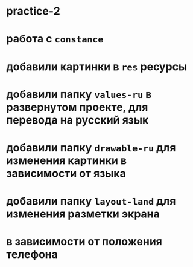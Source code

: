 # practice-2
# работа с `constance`
# добавили картинки в `res` ресурсы
# добавили папку `values-ru` в развернутом проекте, для перевода на русский язык
# добавили папку `drawable-ru` для изменения картинки в зависимости от языка
# добавили папку `layout-land` для изменения разметки экрана
# в зависимости от положения телефона
